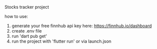 Stocks tracker project

how to use:
1. generate your free finnhub api key here: https://finnhub.io/dashboard
2. create .env file
3. run 'dart pub get'
4. run the project with 'flutter run' or via launch.json
